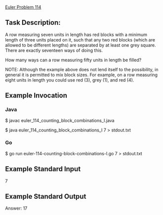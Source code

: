 [Euler Problem 114](https://projecteuler.net/problem=114)

## Task Description:

A row measuring seven units in length has red blocks with a minimum length of 
three units placed on it, such that any two red blocks (which are allowed to be 
different lengths) are separated by at least one grey square. There are exactly 
seventeen ways of doing this.

How many ways can a row measuring fifty units in length be filled?

NOTE: Although the example above does not lend itself to the possibility, in general 
it is permitted to mix block sizes. For example, on a row measuring eight units in 
length you could use red (3), grey (1), and red (4).

## Example Invocation
### Java
$ javac euler_114_counting_block_combinations_I.java

$ java euler_114_counting_block_combinations_I 7 > stdout.txt

### Go
$ go run euler-114-counting-block-combinations-I.go 7 > stdout.txt

## Example Standard Input
7

## Example Standard Output
Answer: 17
